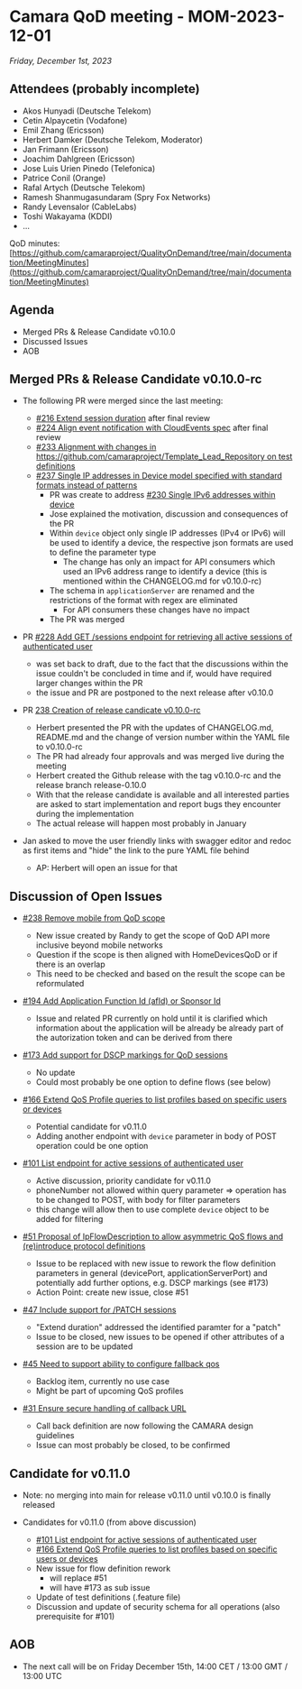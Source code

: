 # Camara QoD meeting - MOM-2023-12-01

*Friday, December 1st, 2023*

## Attendees (probably incomplete)

* Akos Hunyadi (Deutsche Telekom)
* Cetin Alpaycetin (Vodafone)
* Emil Zhang (Ericsson)
* Herbert Damker (Deutsche Telekom, Moderator)
* Jan Frimann (Ericsson)
* Joachim Dahlgreen (Ericsson)
* Jose Luis Urien Pinedo (Telefonica)
* Patrice Conil (Orange)
* Rafal Artych (Deutsche Telekom)
* Ramesh Shanmugasundaram (Spry Fox Networks)
* Randy Levensalor (CableLabs)
* Toshi Wakayama (KDDI)
* ...


QoD minutes: [https://github.com/camaraproject/QualityOnDemand/tree/main/documentation/MeetingMinutes](https://github.com/camaraproject/QualityOnDemand/tree/main/documentation/MeetingMinutes)

## Agenda

* Merged PRs & Release Candidate v0.10.0
* Discussed Issues
* AOB

## Merged PRs & Release Candidate v0.10.0-rc

* The following PR were merged since the last meeting:
  * [#216 Extend session duration](https://github.com/camaraproject/QualityOnDemand/pull/216) after final review
  * [#224 Align event notification with CloudEvents spec](https://github.com/camaraproject/QualityOnDemand/pull/224) after final review
  * [#233 Alignment with changes in https://github.com/camaraproject/Template_Lead_Repository on test definitions](https://github.com/camaraproject/QualityOnDemand/pull/233)
  * [#237 Single IP addresses in Device model specified with standard formats instead of patterns](https://github.com/camaraproject/QualityOnDemand/pull/237)
    * PR was create to address [#230 Single IPv6 addresses within device](https://github.com/camaraproject/QualityOnDemand/issues/230)
    * Jose explained the motivation, discussion and consequences of the PR
    * Within `device` object only single IP addresses (IPv4 or IPv6) will be used to identify a device, the respective json formats are used to define the parameter type
      * The change has only an impact for API consumers which used an IPv6 address range to identify a device (this is mentioned within the CHANGELOG.md for v0.10.0-rc)
    * The schema in `applicationServer` are renamed and the restrictions of the format with regex are eliminated
      * For API consumers these changes have no impact
    * The PR was merged

* PR [#228 Add GET /sessions endpoint for retrieving all active sessions of authenticated user](https://github.com/camaraproject/QualityOnDemand/pull/228) 
  * was set back to draft, due to the fact that the discussions within the issue couldn't be concluded in time and if, would have required larger changes within the PR
  * the issue and PR are postponed to the next release after v0.10.0

* PR [238 Creation of release candicate v0.10.0-rc](https://github.com/camaraproject/QualityOnDemand/pull/236)
  * Herbert presented the PR with the updates of CHANGELOG.md, README.md and the change of version number within the YAML file to v0.10.0-rc
  * The PR had already four approvals and was merged live during the meeting
  * Herbert created the Github release with the tag v0.10.0-rc and the release branch release-0.10.0
  * With that the release candidate is available and all interested parties are asked to start implementation and report bugs they encounter during the implementation
  * The actual release will happen most probably in January

* Jan asked to move the user friendly links with swagger editor and redoc as first items and "hide" the link to the pure YAML file behind
  * AP: Herbert will open an issue for that


## Discussion of Open Issues

* [#238 Remove mobile from QoD scope](https://github.com/camaraproject/QualityOnDemand/issues/238)
  * New issue created by Randy to get the scope of QoD API more inclusive beyond mobile networks
  * Question if the scope is then aligned with HomeDevicesQoD or if there is an overlap
  * This need to be checked and based on the result the scope can be reformulated

* [#194 Add Application Function Id (afId) or Sponsor Id](https://github.com/camaraproject/QualityOnDemand/issues/194)
  * Issue and related PR currently on hold until it is clarified which information about the application will be already be already part of the autorization token and can be derived from there

* [#173 Add support for DSCP markings for QoD sessions](https://github.com/camaraproject/QualityOnDemand/issues/173)
  * No update
  * Could most probably be one option to define flows (see below)

* [#166 Extend QoS Profile queries to list profiles based on specific users or devices](https://github.com/camaraproject/QualityOnDemand/issues/166)
  * Potential candidate for v0.11.0
  * Adding another endpoint with `device` parameter in body of POST operation could be one option

* [#101 List endpoint for active sessions of authenticated user](https://github.com/camaraproject/QualityOnDemand/issues/101)
  * Active discussion, priority candidate for v0.11.0
  * phoneNumber not allowed within query parameter => operation has to be changed to POST, with body for filter parameters
  * this change will allow then to use complete `device` object to be added for filtering

* [#51 Proposal of IpFlowDescription to allow asymmetric QoS flows and (re)introduce protocol definitions](https://github.com/camaraproject/QualityOnDemand/issues/51)
  * Issue to be replaced with new issue to rework the flow definition parameters in general (devicePort, applicationServerPort) and potentially add further options, e.g. DSCP markings (see #173)
  * Action Point: create new issue, close #51

* [#47 Include support for /PATCH sessions](https://github.com/camaraproject/QualityOnDemand/issues/47)
  * "Extend duration" addressed the identified paramter for a "patch"
  * Issue to be closed, new issues to be opened if other attributes of a session are to be updated

* [#45 Need to support ability to configure fallback qos](https://github.com/camaraproject/QualityOnDemand/issues/45)
  * Backlog item, currently no use case 
  * Might be part of upcoming QoS profiles 

* [#31 Ensure secure handling of callback URL](https://github.com/camaraproject/QualityOnDemand/issues/31)
  * Call back definition are now following the CAMARA design guidelines 
  * Issue can most probably be closed, to be confirmed


## Candidate for v0.11.0

* Note: no merging into main for release v0.11.0 until v0.10.0 is finally released

* Candidates for v0.11.0 (from above discussion)
  * [#101 List endpoint for active sessions of authenticated user](https://github.com/camaraproject/QualityOnDemand/issues/101)
  * [#166 Extend QoS Profile queries to list profiles based on specific users or devices](https://github.com/camaraproject/QualityOnDemand/issues/166)
  * New issue for flow definition rework
    * will replace #51
    * will have #173 as sub issue
  * Update of test definitions (.feature file)
  * Discussion and update of security schema for all operations (also prerequisite for #101)

## AOB

* The next call will be on Friday December 15th, 14:00 CET / 13:00 GMT / 13:00 UTC
